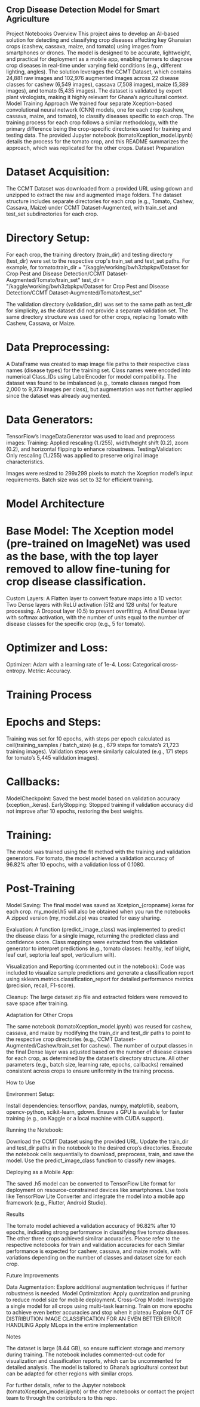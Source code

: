 ## Crop Disease Detection Model for Smart Agriculture
Project Notebooks Overview
This project aims to develop an AI-based solution for detecting and classifying crop diseases affecting key Ghanaian crops (cashew, cassava, maize, and tomato) using images from smartphones or drones. The model is designed to be accurate, lightweight, and practical for deployment as a mobile app, enabling farmers to diagnose crop diseases in real-time under varying field conditions (e.g., different lighting, angles).
The solution leverages the CCMT Dataset, which contains 24,881 raw images and 102,976 augmented images across 22 disease classes for cashew (6,549 images), cassava (7,508 images), maize (5,389 images), and tomato (5,435 images). The dataset is validated by expert plant virologists, making it highly relevant for Ghana’s agricultural context.
Model Training Approach
We trained four separate Xception-based convolutional neural network (CNN) models, one for each crop (cashew, cassava, maize, and tomato), to classify diseases specific to each crop. The training process for each crop follows a similar methodology, with the primary difference being the crop-specific directories used for training and testing data. The provided Jupyter notebook (tomatoXception_model.ipynb) details the process for the tomato crop, and this README summarizes the approach, which was replicated for the other crops.
Dataset Preparation

# Dataset Acquisition:

The CCMT Dataset was downloaded from a provided URL using gdown and unzipped to extract the raw and augmented image folders.
The dataset structure includes separate directories for each crop (e.g., Tomato, Cashew, Cassava, Maize) under CCMT Dataset-Augmented, with train_set and test_set subdirectories for each crop.


# Directory Setup:

For each crop, the training directory (train_dir) and testing directory (test_dir) were set to the respective crop's train_set and test_set paths. For example, for tomato:train_dir = "/kaggle/working/bwh3zbpkpv/Dataset for Crop Pest and Disease Detection/CCMT Dataset-Augmented/Tomato/train_set"
test_dir = "/kaggle/working/bwh3zbpkpv/Dataset for Crop Pest and Disease Detection/CCMT Dataset-Augmented/Tomato/test_set"


The validation directory (validation_dir) was set to the same path as test_dir for simplicity, as the dataset did not provide a separate validation set.
The same directory structure was used for other crops, replacing Tomato with Cashew, Cassava, or Maize.


# Data Preprocessing:

A DataFrame was created to map image file paths to their respective class names (disease types) for the training set.
Class names were encoded into numerical Class_IDs using LabelEncoder for model compatibility.
The dataset was found to be imbalanced (e.g., tomato classes ranged from 2,000 to 9,373 images per class), but augmentation was not further applied since the dataset was already augmented.


# Data Generators:

TensorFlow’s ImageDataGenerator was used to load and preprocess images:
Training: Applied rescaling (1./255), width/height shift (0.2), zoom (0.2), and horizontal flipping to enhance robustness.
Testing/Validation: Only rescaling (1./255) was applied to preserve original image characteristics.


Images were resized to 299x299 pixels to match the Xception model’s input requirements.
Batch size was set to 32 for efficient training.



# Model Architecture

# Base Model: The Xception model (pre-trained on ImageNet) was used as the base, with the top layer removed to allow fine-tuning for crop disease classification.
Custom Layers:
A Flatten layer to convert feature maps into a 1D vector.
Two Dense layers with ReLU activation (512 and 128 units) for feature processing.
A Dropout layer (0.5) to prevent overfitting.
A final Dense layer with softmax activation, with the number of units equal to the number of disease classes for the specific crop (e.g., 5 for tomato).


# Optimizer and Loss:
Optimizer: Adam with a learning rate of 1e-4.
Loss: Categorical cross-entropy.
Metric: Accuracy.



# Training Process

# Epochs and Steps:
Training was set for 10 epochs, with steps per epoch calculated as ceil(training_samples / batch_size) (e.g., 679 steps for tomato’s 21,723 training images).
Validation steps were similarly calculated (e.g., 171 steps for tomato’s 5,445 validation images).


# Callbacks:
ModelCheckpoint: Saved the best model based on validation accuracy (xception_<crop>.keras).
EarlyStopping: Stopped training if validation accuracy did not improve after 10 epochs, restoring the best weights.


# Training:
The model was trained using the fit method with the training and validation generators.
For tomato, the model achieved a validation accuracy of 96.82% after 10 epochs, with a validation loss of 0.1080.



# Post-Training

Model Saving:
The final model was saved as Xcetpion_{cropname}.keras for each crop.
my_model.h5 will also be obtained when you run the notebooks
A zipped version (my_model.zip) was created for easy sharing.


Evaluation:
A function (predict_image_class) was implemented to predict the disease class for a single image, returning the predicted class and confidence score.
Class mappings were extracted from the validation generator to interpret predictions (e.g., tomato classes: healthy, leaf blight, leaf curl, septoria leaf spot, verticulium wilt).


Visualization and Reporting (commented out in the notebook):
Code was included to visualize sample predictions and generate a classification report using sklearn.metrics.classification_report for detailed performance metrics (precision, recall, F1-score).


Cleanup:
The large dataset zip file and extracted folders were removed to save space after training.



Adaptation for Other Crops

The same notebook (tomatoXception_model.ipynb) was reused for cashew, cassava, and maize by modifying the train_dir and test_dir paths to point to the respective crop directories (e.g., CCMT Dataset-Augmented/Cashew/train_set for cashew).
The number of output classes in the final Dense layer was adjusted based on the number of disease classes for each crop, as determined by the dataset’s directory structure.
All other parameters (e.g., batch size, learning rate, epochs, callbacks) remained consistent across crops to ensure uniformity in the training process.

How to Use

Environment Setup:

Install dependencies: tensorflow, pandas, numpy, matplotlib, seaborn, opencv-python, scikit-learn, gdown.
Ensure a GPU is available for faster training (e.g., on Kaggle or a local machine with CUDA support).


Running the Notebook:

Download the CCMT Dataset using the provided URL.
Update the train_dir and test_dir paths in the notebook to the desired crop’s directories.
Execute the notebook cells sequentially to download, preprocess, train, and save the model.
Use the predict_image_class function to classify new images.


Deploying as a Mobile App:

The saved .h5 model can be converted to TensorFlow Lite format for deployment on resource-constrained devices like smartphones.
Use tools like TensorFlow Lite Converter and integrate the model into a mobile app framework (e.g., Flutter, Android Studio).



Results

The tomato model achieved a validation accuracy of 96.82% after 10 epochs, indicating strong performance in classifying five tomato diseases.
The other three crops achieved similrar accuracies. Please refer to the respective notebooks for train and validation accuracies for each
Similar performance is expected for cashew, cassava, and maize models, with variations depending on the number of classes and dataset size for each crop.

Future Improvements

Data Augmentation: Explore additional augmentation techniques if further robustness is needed.
Model Optimization: Apply quantization and pruning to reduce model size for mobile deployment.
Cross-Crop Model: Investigate a single model for all crops using multi-task learning.
Train on more epochs to achieve even better accuracies and stop when it plateau
Explore OUT OF DISTRIBUTION IMAGE CLASSIFICATION FOR AN EVEN BETTER ERROR HANDLING
Apply MLops in the entire implementation

Notes

The dataset is large (8.44 GB), so ensure sufficient storage and memory during training.
The notebook includes commented-out code for visualization and classification reports, which can be uncommented for detailed analysis.
The model is tailored to Ghana’s agricultural context but can be adapted for other regions with similar crops.

For further details, refer to the Jupyter notebook (tomatoXception_model.ipynb) or the other notebooks or contact the project team to through the contributors to this repo.